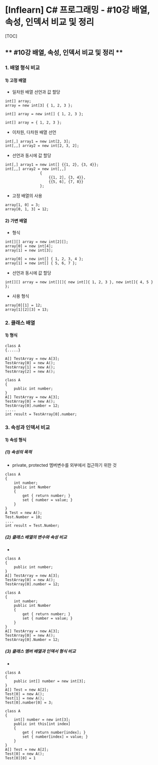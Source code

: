 # [Inflearn] C# 프로그래밍 - #10강 배열, 속성, 인덱서 비교 및 정리
[TOC]
## ** #10강 배열, 속성, 인덱서 비교 및 정리 **
### 1. 배열 형식 비교

#### 1) 고정 배열
- 일차원 배열 선언과 값 할당
```
int[] array;
array = new int[3] { 1, 2, 3 };
```
```
int[] array = new int[] { 1, 2, 3 };
```
```
int[] array = { 1, 2, 3 };
```

- 이차원, 다차원 배열 선언
```
int[,] array1 = new int[2, 3];
int[,,] array2 = new int[2, 3, 2];
```

- 선언과 동시에 값 할당
```
int[,] array1 = new int[] {{1, 2}, {3, 4}};
int[,,] array2 = new int[,,]
				{
                	{{1, 2], {3, 4}},
                    {{5, 6], {7, 8}}
                };
```

- 고정 배열의 사용
```
array[1, 0] = 3;
array[0, 1, 3] = 12;
```

#### 2) 가변 배열
- 형식
```
int[][] array = new int[2][];
array[0] = new int[4];
array[1] = new int[3];
```
```
array[0] = new int[] { 1, 2, 3, 4 };
array[1] = new int[] { 5, 6, 7 };
```

- 선언과 동시에 값 할당
```
int[][] array = new int[][]{ new int[]{ 1, 2, 3 }, new int[]{ 4, 5 } };
```

- 사용 형식
```
array[0][1] = 12;
array[1][2][3] = 13;
```

### 2. 클래스 배열
#### 1) 형식
```
class A
{.....}

A[] TestArray = new A[3];
TestArray[0] = new A();
TestArray[1] = new A();
TestArray[2] = new A();
```
```
class A
{
	public int number;
}
A[] TestArray = new A[3];
TestArray[0] = new A();
TestArray[0].number = 12;
.....
int result = TestArray[0].number;
```

### 3. 속성과 인덱서 비교
#### 1) 속성 형식 
##### (1) 속성의 목적
- private, protected 멤버변수를 외부에서 접근하기 위한 것
```
class A
{
	int number;
    public int Number
    {
    	get { return number; }
        set { number = value; }
    }
}
A Test = new A();
Test.Number = 10;
....
int result = Test.Number;
```

##### (2) 클래스 배열의 변수와 속성 비교
- 
```
class A
{
	public int number;
}
A[] TestArray = new A[3];
TestArray[0] = new A();
TestArray[0].number = 12;
```
```
class A
{
	int number;
    public int Number
    {
    	get { return number; }
        set { number = value; }
    }
}
A[] TestArray = new A[3];
TestArray[0] = new A();
TestArray[0].Number = 12;
```

##### (3) 클래스 멤버 배열과 인덱서 형식 비교
- 
```
class A
{
	public int[] number = new int[3];
}
A[] Test = new A[2];
Test[0] = new A();
Test[1] = new A();
Test[0].number[0] = 3;
```
```
class A
{
	int[] number = new int[3];
    public int this[int index]
    {
    	get { return number[index]; }
        set { number[index] = value; }
    }
}
A[] Test = new A[2];
Test[0] = new A();
Test[0][0] = 1 
```